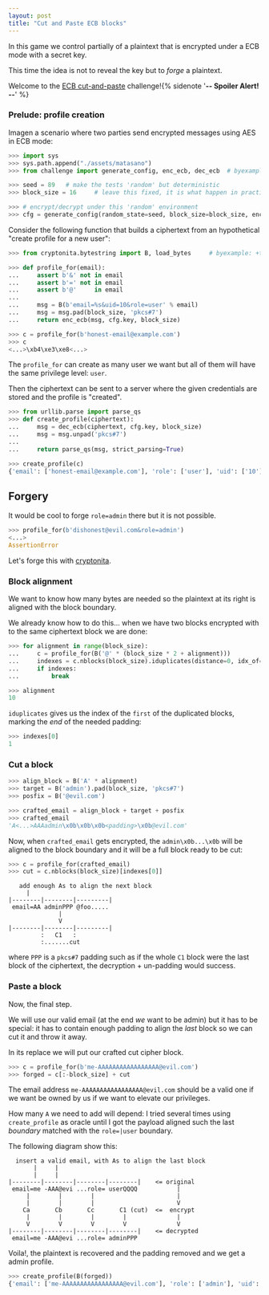 ```yaml
---
layout: post
title: "Cut and Paste ECB blocks"
---
```


In this game we control partially of a plaintext that is encrypted
under a ECB mode with a secret key.

This time the idea is not to reveal the key but to *forge* a plaintext.

Welcome to the [ECB cut-and-paste](https://cryptopals.com/sets/1/challenges/13)
challenge!{% sidenote '**-- Spoiler Alert! --**' %}<!--more-->

### Prelude: profile creation

Imagen a scenario where two parties send encrypted messages using AES
in ECB mode:

```python
>>> import sys
>>> sys.path.append("./assets/matasano")
>>> from challenge import generate_config, enc_ecb, dec_ecb  # byexample: +timeout=10

>>> seed = 89   # make the tests 'random' but deterministic
>>> block_size = 16     # leave this fixed, it is what happen in practice

>>> # encrypt/decrypt under this 'random' environment
>>> cfg = generate_config(random_state=seed, block_size=block_size, enc_mode='ecb')

```

Consider the following function that builds a ciphertext from an hypothetical
"create profile for a new user":

```python
>>> from cryptonita.bytestring import B, load_bytes     # byexample: +timeout=10

>>> def profile_for(email):
...     assert b'&' not in email
...     assert b'=' not in email
...     assert b'@'     in email
...
...     msg = B(b'email=%s&uid=10&role=user' % email)
...     msg = msg.pad(block_size, 'pkcs#7')
...     return enc_ecb(msg, cfg.key, block_size)

>>> c = profile_for(b'honest-email@example.com')
>>> c
<...>\xb4\xe3\xe8<...>

```

The ``profile_for`` can create as many user we want but all of them will
have the same privilege level: ``user``.

Then the ciphertext can be sent to a server where the given credentials are
stored and the profile is "created".

```python
>>> from urllib.parse import parse_qs
>>> def create_profile(ciphertext):
...     msg = dec_ecb(ciphertext, cfg.key, block_size)
...     msg = msg.unpad('pkcs#7')
...
...     return parse_qs(msg, strict_parsing=True)

>>> create_profile(c)
{'email': ['honest-email@example.com'], 'role': ['user'], 'uid': ['10']}

```

## Forgery

It would be cool to forge ``role=admin`` there but it is not possible.

```python
>>> profile_for(b'dishonest@evil.com&role=admin')
<...>
AssertionError

```

Let's forge this with [cryptonita](https://pypi.org/project/cryptonita/).

### Block alignment

We want to know how many bytes are needed so the plaintext
at its right is aligned with the block boundary.

We already know how to do this... when we have two blocks
encrypted with to the same ciphertext block we are done:

```python
>>> for alignment in range(block_size):
...     c = profile_for(B('@' * (block_size * 2 + alignment)))
...     indexes = c.nblocks(block_size).iduplicates(distance=0, idx_of='both')
...     if indexes:
...         break

>>> alignment
10

```

``iduplicates`` gives us the index of the ``first`` of the duplicated blocks,
marking the *end* of the needed padding:

```python
>>> indexes[0]
1

```

### Cut a block

```python
>>> align_block = B('A' * alignment)
>>> target = B('admin').pad(block_size, 'pkcs#7')
>>> posfix = B('@evil.com')

>>> crafted_email = align_block + target + posfix
>>> crafted_email
'A<...>AAAadmin\x0b\x0b\x0b<padding>\x0b@evil.com'

```

Now, when ``crafted_email`` gets encrypted, the ``admin\x0b...\x0b``
will be aligned to the block boundary and it will be a full block
ready to be cut:

```python
>>> c = profile_for(crafted_email)
>>> cut = c.nblocks(block_size)[indexes[0]]

```

```
   add enough As to align the next block
     |
|--------|--------|---------|
 email=AA adminPPP @foo.....
              |
              V
|--------|--------|---------|
         :   C1   :
         :.......cut
```

where ``PPP`` is a ``pkcs#7`` padding such as if the whole ``C1`` block were
the last block of the ciphertext, the decryption + un-padding would success.

### Paste a block

Now, the final step.

We will use our valid email (at the end *we* want to be admin) but it has
to be special: it has to contain enough padding to align the *last* block
so we can cut it and throw it away.

In its replace we will put our crafted cut cipher block.

```python
>>> c = profile_for(b'me-AAAAAAAAAAAAAAAAA@evil.com')
>>> forged = c[:-block_size] + cut

```

The email address ``me-AAAAAAAAAAAAAAAAA@evil.com`` should be a valid
one if we want be owned by us if we want to elevate our privileges.

How many ``A`` we need to add will depend: I tried several times using
``create_profile`` as oracle until I got the payload aligned such the
last *boundary* matched with the ``role=|user`` boundary.

The following diagram show this:

```
  insert a valid email, with As to align the last block
       |     |
       |     |
|--------|--------|--------|--------|    <= original
 email=me -AAA@evi ...role= userQQQQ           |
     |        |        |                       |
     |        |        |                       V
    Ca       Cb       Cc       C1 (cut)  <=  encrypt
     |        |        |        |              |
     V        V        V        V              V
|--------|--------|--------|--------|    <= decrypted
 email=me -AAA@evi ...role= adminPPP
```

Voila!, the plaintext is recovered and the padding removed and we
get a admin profile.

```python
>>> create_profile(B(forged))
{'email': ['me-AAAAAAAAAAAAAAAAA@evil.com'], 'role': ['admin'], 'uid': ['10']}

```

